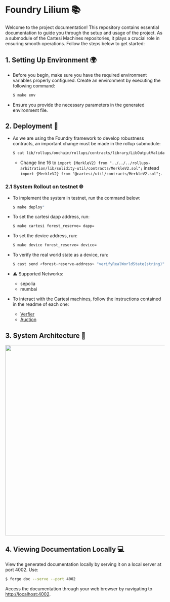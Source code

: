 # Foundry Lilium 📚

Welcome to the project documentation! This repository contains essential documentation to guide you through the setup and usage of the project. As a submodule of the Cartesi Machines repositories, it plays a crucial role in ensuring smooth operations. Follow the steps below to get started:

## 1. Setting Up Environment 🌍

- Before you begin, make sure you have the required environment variables properly configured. Create an environment by executing the following command:

    ```bash
    $ make env
    ```

- Ensure you provide the necessary parameters in the generated environment file.

## 2. Deployment 🚀

- As we are using the Foundry framework to develop robustness contracts, an important change must be made in the rollup submodule:

    ```bash
    $ cat lib/rollups/onchain/rollups/contracts/library/LibOutputValidation.sol
    ```

    - Change line 16 to ```import {MerkleV2} from "../../../rollups-arbitration/lib/solidity-util/contracts/MerkleV2.sol";``` instead ```import {MerkleV2} from "@cartesi/util/contracts/MerkleV2.sol";```.

### 2.1 System Rollout on testnet 🌐

- To implement the system in testnet, run the command below:

    ```bash
    $ make deploy"
    ```

- To set the cartesi dapp address, run:

    ```bash
    $ make cartesi forest_reserve= dapp=
    ```

- To set the device address, run:

    ```bash
    $ make device forest_reserve= device=
    ```

- To verify the real world state as a device, run:

    ```bash
    $ cast send <forest-reserve-address> "verifyRealWorldState(string)" "<payload-as-./EXAMPLE.TXT>" --rpc-url $RPC_URL --private-key $PRIVATE_KEY
    ```

- ⚠️ Supported Networks:
    - sepolia
    - mumbai

- To interact with the Cartesi machines, follow the instructions contained in the readme of each one:

    - [Verfier](https://github.com/Lilium-DApp/verifier#interacting-with-the-application-)
    - [Auction](https://github.com/Lilium-DApp/auction#interacting-with-the-application-)
 
## 3. System Architecture 📐
<p align="center">
<img src="https://github.com/Lilium-DApp/foundry/assets/89201795/e02bef58-5e9a-4d15-b65f-fe4dc7fec9d8" width="800" height="600" />
<p>

## 4. Viewing Documentation Locally 💻

View the generated documentation locally by serving it on a local server at port 4002. Use:

```bash
$ forge doc --serve --port 4002
```

Access the documentation through your web browser by navigating to <http://localhost:4002>.
